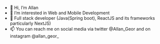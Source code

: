 - 👋 Hi, I’m Allan
- 👀 I’m interested in Web and Mobile Development
- 🌱 Full stack developer (Java(Spring boot), ReactJS and its frameworks particularly NextJS)
- 📫 You can reach me on social media via  twitter @Allan_Geor and on instagram @allan_geor_



<!---
AllanG-4779/AllanG-4779 is a ✨ special ✨ repository because its `README.md` (this file) appears on your GitHub profile.
You can click the Preview link to take a look at your changes.
--->
